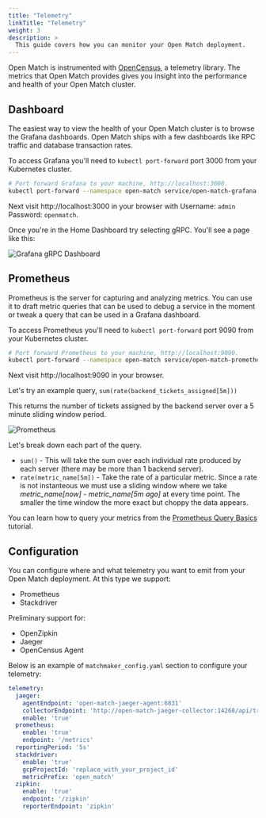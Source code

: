```yaml
---
title: "Telemetry"
linkTitle: "Telemetry"
weight: 3
description: >
  This guide covers how you can monitor your Open Match deployment.
---
```


Open Match is instrumented with [OpenCensus](https://opencensus.io/),
a telemetry library. The metrics that Open Match provides gives you
insight into the performance and health of your Open Match cluster.

## Dashboard

The easiest way to view the health of your Open Match cluster is to browse
the Grafana dashboards. Open Match ships with a few dashboards like RPC
traffic and database transaction rates.

To access Grafana you'll need to `kubectl port-forward` port 3000 from your
Kubernetes cluster.

```bash
# Port forward Grafana to your machine, http://localhost:3000.
kubectl port-forward --namespace open-match service/open-match-grafana 3000:3000
```

Next visit http://localhost:3000 in your browser with
Username: `admin` Password: `openmatch`.

Once you're in the Home Dashboard try selecting gRPC. You'll see a page like
this:

![Grafana gRPC Dashboard](../../../images/guides/telemetry-grafana-grpc.png)

## Prometheus

Prometheus is the server for capturing and analyzing metrics. You can use it
to draft metric queries that can be used to debug a service in the moment or
tweak a query that can be used in a Grafana dashboard.

To access Prometheus you'll need to `kubectl port-forward` port 9090 from your
Kubernetes cluster.

```bash
# Port forward Prometheus to your machine, http://localhost:9090.
kubectl port-forward --namespace open-match service/open-match-prometheus-server 9090:80
```

Next visit http://localhost:9090 in your browser.

Let's try an example query, `sum(rate(backend_tickets_assigned[5m]))`

This returns the number of tickets assigned by the backend server over a 5
minute sliding window period.

![Prometheus](../../../images/guides/telemetry-prometheus.png)

Let's break down each part of the query.

* `sum()` - This will take the sum over each individual rate produced by
   each server (there may be more than 1 backend server).
* `rate(metric_name[5m])` - Take the rate of a particular metric.
   Since a rate is not instanteous we must use a sliding window where we take
   *metric_name[now]* - *metric_name[5m ago]* at every time point. The
   smaller the time window the more exact but choppy the data appears.

You can learn how to query your metrics from the
[Prometheus Query Basics](https://prometheus.io/docs/prometheus/latest/querying/basics/)
tutorial.

## Configuration

You can configure where and what telemetry you want to emit from your Open Match
deployment. At this type we support:

* Prometheus
* Stackdriver

Preliminary support for:

* OpenZipkin
* Jaeger
* OpenCensus Agent

Below is an example of `matchmaker_config.yaml` section to configure your
telemetry:

```yaml
telemetry:
  jaeger:
    agentEndpoint: 'open-match-jaeger-agent:6831'
    collectorEndpoint: 'http://open-match-jaeger-collector:14268/api/traces'
    enable: 'true'
  prometheus:
    enable: 'true'
    endpoint: '/metrics'
  reportingPeriod: '5s'
  stackdriver:
    enable: 'true'
    gcpProjectId: 'replace_with_your_project_id'
    metricPrefix: 'open_match'
  zipkin:
    enable: 'true'
    endpoint: '/zipkin'
    reporterEndpoint: 'zipkin'
```
